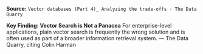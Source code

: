 **Source:** `Vector databases (Part 4)_ Analyzing the trade-offs · The Data Quarry`

**Key Finding: Vector Search is Not a Panacea**
For enterprise-level applications, plain vector search is frequently the wrong solution and is often used as part of a broader information retrieval system. — The Data Quarry, citing Colin Harman
